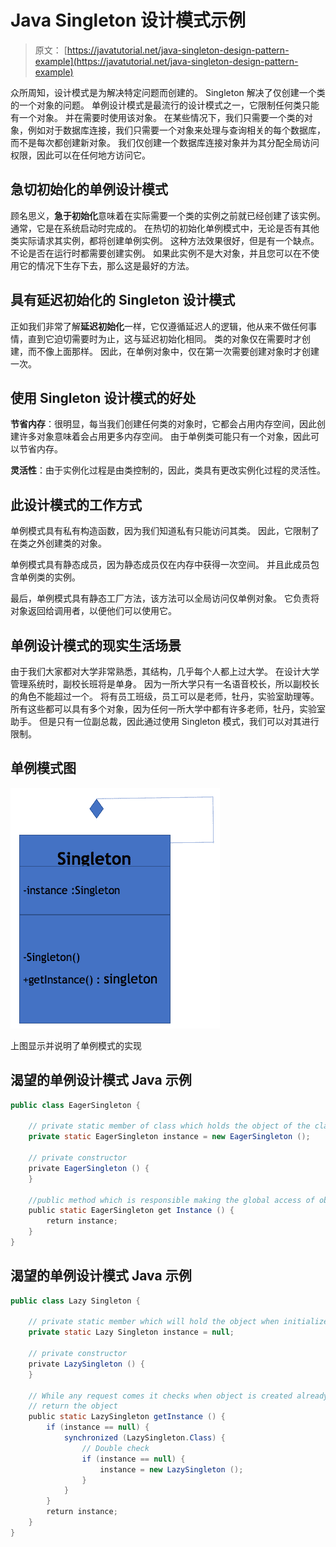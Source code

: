 # Java Singleton 设计模式示例

> 原文： [https://javatutorial.net/java-singleton-design-pattern-example](https://javatutorial.net/java-singleton-design-pattern-example)

众所周知，设计模式是为解决特定问题而创建的。 Singleton 解决了仅创建一个类的一个对象的问题。 单例设计模式是最流行的设计模式之一，它限制任何类只能有一个对象。 并在需要时使用该对象。 在某些情况下，我们只需要一个类的对象，例如对于数据库连接，我们只需要一个对象来处理与查询相关的每个数据库，而不是每次都创建新对象。 我们仅创建一个数据库连接对象并为其分配全局访问权限，因此可以在任何地方访问它。

## 急切初始化的单例设计模式

顾名思义，**急于初始化**意味着在实际需要一个类的实例之前就已经创建了该实例。 通常，它是在系统启动时完成的。 在热切的初始化单例模式中，无论是否有其他类实际请求其实例，都将创建单例实例。 这种方法效果很好，但是有一个缺点。 不论是否在运行时都需要创建实例。 如果此实例不是大对象，并且您可以在不使用它的情况下生存下去，那么这是最好的方法。

## 具有延迟初始化的 Singleton 设计模式

正如我们非常了解**延迟初始化**一样，它仅遵循延迟人的逻辑，他从来不做任何事情，直到它迫切需要时为止，这与延迟初始化相同。 类的对象仅在需要时才创建，而不像上面那样。 因此，在单例对象中，仅在第一次需要创建对象时才创建一次。

## 使用 Singleton 设计模式的好处

**节省内存**：很明显，每当我们创建任何类的对象时，它都会占用内存空间，因此创建许多对象意味着会占用更多内存空间。 由于单例类可能只有一个对象，因此可以节省内存。

**灵活性**：由于实例化过程是由类控制的，因此，类具有更改实例化过程的灵活性。

## 此设计模式的工作方式

单例模式具有私有构造函数，因为我们知道私有只能访问其类。 因此，它限制了在类之外创建类的对象。

单例模式具有静态成员，因为静态成员仅在内存中获得一次空间。 并且此成员包含单例类的实例。

最后，单例模式具有静态工厂方法，该方法可以全局访问仅单例对象。 它负责将对象返回给调用者，以便他们可以使用它。

## 单例设计模式的现实生活场景

由于我们大家都对大学非常熟悉，其结构，几乎每个人都上过大学。 在设计大学管理系统时，副校长班将是单身。 因为一所大学只有一名语音校长，所以副校长的角色不能超过一个。 将有员工班级，员工可以是老师，牡丹，实验室助理等。  所有这些都可以具有多个对象，因为任何一所大学中都有许多老师，牡丹，实验室助手。 但是只有一位副总裁，因此通过使用 Singleton 模式，我们可以对其进行限制。

## 单例模式图

![Above Diagram shows and explains implementation of the singleton pattern](img/d8f8fc95ab9d207a4a58d5f309be4611.jpg)

上图显示并说明了单例模式的实现

## 渴望的单例设计模式 Java 示例

```java
public class EagerSingleton {

    // private static member of class which holds the object of the class.
    private static EagerSingleton instance = new EagerSingleton ();

    // private constructor
    private EagerSingleton () {
    }

    //public method which is responsible making the global access of object  
    public static EagerSingleton get Instance () {
        return instance;
    }
}

```

## 渴望的单例设计模式 Java 示例

```java
public class Lazy Singleton {

    // private static member which will hold the object when initialized
    private static Lazy Singleton instance = null;

    // private constructor
    private LazySingleton () {
    }

    // While any request comes it checks when object is created already or else it creates
    // return the object 
    public static LazySingleton getInstance () {
        if (instance == null) {
            synchronized (LazySingleton.Class) {
                // Double check
                if (instance == null) {
                    instance = new LazySingleton ();
                }
            }
        }
        return instance;
    }
}
```